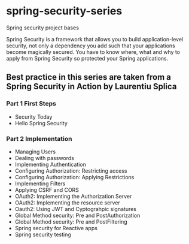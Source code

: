 # spring-security-series
Spring security project bases 

Spring Security is a framework that allows you to build application-level security, not only a dependency you add such that your applications become magically secured. You have to know where, what and why to apply from Spring Security so protected your Spring applications.

## Best practice in this series are taken from a Spring Security in Action by Laurentiu Splica

### Part 1 First Steps
- Security Today
- Hello Spring Security
### Part 2 Implementation
- Managing Users
- Dealing with passwords
- Implementing Authentication
- Configuring Authorization: Restricting access
- Configuring Authorization: Applying Restrictions
- Implementing Filters
- Applying CSRF and CORS
- OAuth2: Implementing the Authorization Server
- OAuth2: Implementing the resource server
- Oauth2: Using JWT and Cyptograhpic signatures
- Global Method security: Pre and PostAuthorization
- Global Method security: Pre and PostFiltering
- Spring security for Reactive apps
- Spring security testing

